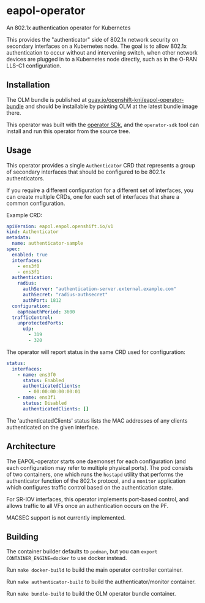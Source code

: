 # eapol-operator

An 802.1x authentication operator for Kubernetes

This provides the "authenticator" side of 802.1x network security on secondary
interfaces on a Kubernetes node.  The goal is to allow 802.1x authentication to
occur without and intervening switch, when other network devices are plugged in
to a Kubernetes node directly, such as in the O-RAN LLS-C1 configuration.

## Installation

The OLM bundle is published at
[quay.io/openshift-kni/eapol-operator-bundle](https://eapol-operator-bundle)
and should be installable by pointing OLM at the latest bundle image there.

This operator was built with the [operator
SDk](https://sdk.operatorframework.io/), and the `operator-sdk` tool can
install and run this operator from the source tree.

## Usage

This operator provides a single `Authenticator` CRD that represents a group of
secondary interfaces that should be configured to be 802.1x authenticators.

If you require a different configuration for a different set of interfaces, you
can create multiple CRDs, one for each set of interfaces that share a common
configuration.

Example CRD:

```yaml
apiVersion: eapol.eapol.openshift.io/v1
kind: Authenticator
metadata:
  name: authenticator-sample
spec:
  enabled: true
  interfaces:
    - ens3f0
    - ens3f1
  authentication:
    radius:
      authServer: "authentication-server.external.example.com"
      authSecret: "radius-authsecret"
      authPort: 1812
  configuration:
    eapReauthPeriod: 3600
  trafficControl:
    unprotectedPorts:
      udp:
        - 319
        - 320
```

The operator will report status in the same CRD used for configuration:

```yaml
status:
  interfaces:
    - name: ens3f0
      status: Enabled
      authenticatedClients:
        - 00:00:00:00:00:01
    - name: ens3f1
      status: Disabled
      authenticatedClients: []
```

The 'authenticatedClients' status lists the MAC addresses of any clients
authenticated on the given interface.

## Architecture

The EAPOL-operator starts one daemonset for each configuration (and each
configuration may refer to multiple physical ports). The pod consists of two
containers, one which runs the `hostapd` utility that performs the
authenticator function of the 802.1x protocol, and a `monitor` application
which configures traffic control based on the authentication state.

For SR-IOV interfaces, this operator implements port-based control, and allows
traffic to all VFs once an authentication occurs on the PF.

MACSEC support is not currently implemented.

## Building

The container builder defaults to `podman`, but you can `export
CONTAINER_ENGINE=docker` to use docker instead.

Run `make docker-build` to build the main operator controller container.

Run `make authenticator-build` to build the authenticator/monitor container.

Run `make bundle-build` to build the OLM operator bundle container.
